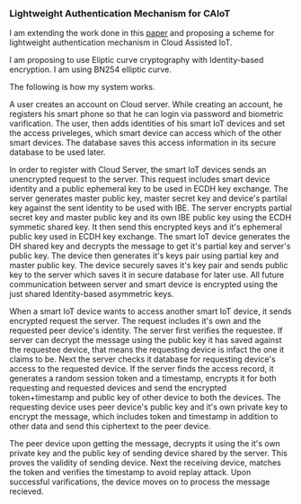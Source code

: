 
### Lightweight Authentication Mechanism for CAIoT

I am extending the work done in this [paper](https://ieeexplore.ieee.org/document/10114980) and proposing a scheme for lightweight authentication mechanism in Cloud Assisted IoT.

I am proposing to use Eliptic curve cryptography with Identity-based encryption. I am using BN254 elliptic curve.

The following is how my system works.

A user creates an account on Cloud server. While creating an account, he registers his smart phone so that he can login via password and biometric varification. The user, then adds identities of his smart IoT devices and set the access priveleges, which smart device can access which of the other smart devices. The database saves this access information in its secure database to be used later.
 
In order to register with Cloud Server, the smart IoT devices sends an unencrypted request to the server. This request includes smart device identity and a public ephemeral key to be used in ECDH key exchange. The server generates master public key, master secret key and device's partilal key against the sent identity to be used with IBE. The server encrypts partial secret key and master public key and its own IBE public key using the ECDH symmetic shared key. It then send this encrypted keys and it's ephemeral public key used in ECDH key exchange. The smart IoT device generates the DH shared key and decrypts the message to get it's partial key and server's public key. The device then generates it's keys pair using partial key and master public key. The device securely saves it's key pair and sends public key to the server which saves it in secure database for later use. All future communication between server and smart device is encrypted using the just shared Identity-based asymmetric keys. 

When a smart IoT device wants to access another smart IoT device, it sends encrypted request the server. The request includes it's own and the requested peer device's identity. The server first verifies the requestee. If server can decrypt the message using the public key it has saved against the requestee device, that means the requesting device is infact the one it claims to be. Next the server checks it database for requesting device's access to the requested device. If the server finds the access record, it generates a random session token and a timestamp, encrypts it for both requesting and requested devices and send the encrypted token+timestamp and public key of other device to both the devices. The requesting device uses peer device's public key and it's own private key to encrypt the message, which includes token and timestamp in addition to other data and send this ciphertext to the peer device.

The peer device upon getting the message, decrypts it using the it's own private key and the public key of sending device shared by the server. This proves the validity of sending device. Next the receiving device, matches the token and verifies the timestamp to avoid replay attack. Upon successful varifications, the device moves on to process the message recieved.
